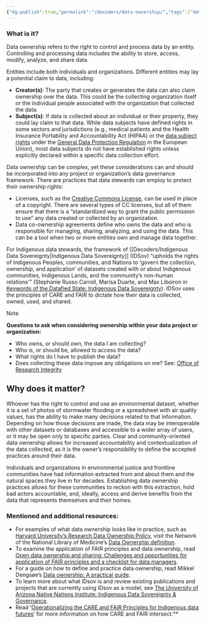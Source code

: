 ```yaml
---
{"dg-publish":true,"permalink":"/decoders/data-ownership/","tags":["datarights","accessibility","rolesandpermissions","Indigenousdata","interoperability","extractivism"]}
---
```


### **What is it?**

Data ownership refers to the right to control and process data by an entity. Controlling and processing data includes the ability to store, access, modify, analyze, and share data. 

Entities include both individuals and organizations. Different entities may lay a potential claim to data, including:
- **Creator(s)**: The party that creates or generates the data can also claim ownership over the data. This could be the collecting organization itself or the individual people associated with the organization that collected the data. 
- **Subject(s)**: If data is collected about an individual or their property, they could lay claim to that data. While data subjects have defined rights in some sectors and jurisdictions (e.g., medical patients and the Health Insurance Portability and Accountability Act (HIPAA) or the [data subject rights](https://dataprivacymanager.net/what-are-data-subject-rights-according-to-the-gdpr/) under the [General Data Protection Regulation](https://gdpr.eu/what-is-gdpr/) in the European Union), most data subjects do not have established rights unless explicitly declared within a specific data collection effort. 
  
Data ownership can be complex, yet these considerations can and should be incorporated into any project or organization’s data governance framework. There are practices that data stewards can employ to protect their ownership rights: 
- Licenses, such as the [Creative Commons License](https://creativecommons.org/share-your-work/cclicenses/), can be used in place of a copyright. There are several types of CC licenses, but all of them ensure that there is a “standardized way to grant the public permission to use” any data created or collected by an organization. 
- Data co-ownership agreements define who owns the data and who is responsible for managing, sharing, analyzing, and using the data. This can be a tool when two or more entities own and manage data together. 

For Indigenous data stewards, the framework of [[Decoders/Indigenous Data Sovereignty\|Indigenous Data Sovereignty]] (IDSov) “upholds the rights of Indigenous Peoples, communities, and Nations to ‘govern the collection, ownership, and application’ of datasets created with or about Indigenous communities, Indigenous Lands, and the community’s non-human relations’” (Stephanie Russo Carroll, Marisa Duarte, and Max Liboiron in [Keywords of the Datafied State: Indigenous Data Sovereignty](https://nni.arizona.edu/publications/keywords-datafied-state-indigenous-data-sovereignty#:~:text=Indigenous%20Data%20Sovereignty%20\(IDSov\)%20upholds,the%20community's%20non%2Dhuman%20relations.)). IDSov uses the principles of CARE and FAIR to dictate how their data is collected, owned, used, and shared. 


> [!NOTE]
> **Questions to ask when considering ownership within your data project or organization:**
> - Who owns, or should own, the data I am collecting?
> - Who is, or should be, allowed to access the data?
> - What rights do I have to publish the data?
> - Does collecting these data impose any obligations on me? See: [Office of Research Integrity](https://ori.hhs.gov/content/Chapter-6-Data-Management-Practices-Data-ownership)

## Why does it matter? 

Whoever has the right to control and use an environmental dataset, whether it is a set of photos of stormwater flooding or a spreadsheet with air quality values, has the ability to make many decisions related to that information. Depending on how those decisions are made, the data may be interoperable with other datasets or databases and accessible to a wider array of users, or it may be open only to specific parties. Clear and community-oriented data ownership allows for increased accountability and contextualization of the data collected, as it is the owner’s responsibility to define the accepted practices around their data. 

Individuals and organizations in environmental justice and frontline communities have had information extracted from and about them and the natural spaces they live in for decades. Establishing data ownership practices allows for these communities to reckon with this extraction, hold bad actors accountable, and, ideally, access and derive benefits from the data that represents themselves and their homes. 


### **Mentioned and additional resources:**

- For examples of what data ownership looks like in practice, such as [Harvard University’s Research Data Ownership Policy](https://cpb-us-e1.wpmucdn.com/websites.harvard.edu/dist/6/18/files/2020/07/data_ownership_policy_08.06.19.pdf), visit the Network of the National Library of Medicine’s [Data Ownership definition](https://www.nnlm.gov/guides/data-glossary/data-ownership). 
- To examine the application of FAIR principles and data ownership, read [Open data ownership and sharing: Challenges and opportunities for application of FAIR principles and a checklist for data managers](https://www.sciencedirect.com/science/article/pii/S2666154324001947?ref=pdf_download&fr=RR-2&rr=8d6354e0bf242f70).
- For a guide on how to define and practice data ownership, read Mikkel Dengsøe’s [Data ownership: A practical guide](https://medium.com/@mikldd/data-ownership-a-practical-guide-ae306d49866f).
- To learn more about what IDsov is and review existing publications and projects that are currently using IDsov as a model, see [The University of Arizona Native Nations Institute: Indigenous Data Sovereignty & Governance](https://nni.arizona.edu/our-work/research-policy-analysis/indigenous-data-sovereignty-governance). 
- Read ‘[Operationalizing the CARE and FAIR Principles for Indigenous data futures](https://www.nature.com/articles/s41597-021-00892-0#Sec7)’ for more information on how CARE and FAIR intersect.**
